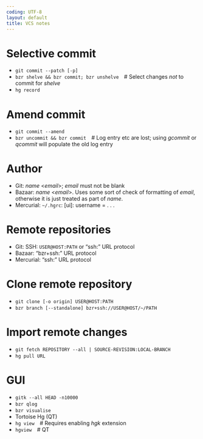 ```yaml
---
coding: UTF-8
layout: default
title: VCS notes
---
```


# Selective commit #
* `git commit --patch [-p]`
* `bzr shelve && bzr commit; bzr unshelve` # Select changes _not_ to commit
    for _shelve_
* `hg record`

# Amend commit #
* `git commit --amend`
* `bzr uncommit && bzr commit` # Log entry etc are lost; using _gcommit_ or
    _qcommit_ will populate the old log entry

# Author #
* Git: _name_ &lt;_email_&gt;; _email_ must not be blank
* Bazaar: _name_ &lt;_email_&gt;. Uses some sort of check of formatting of
    _email_, otherwise it is just treated as part of _name_.
* Mercurial: `~/.hgrc`: [ui]: username = . . .

# Remote repositories #
* Git: SSH: `USER@HOST:PATH` or “ssh:” URL protocol
* Bazaar: “bzr+ssh:” URL protocol
* Mercurial: “ssh:” URL protocol

# Clone remote repository #
* `git clone [-o origin] USER@HOST:PATH`
* `bzr branch [--standalone] bzr+ssh://USER@HOST/~/PATH`

# Import remote changes #
* `git fetch REPOSITORY --all | SOURCE-REVISION:LOCAL-BRANCH`
* `hg pull URL`

# GUI #
* `gitk --all HEAD -n10000`
* `bzr qlog`
* `bzr visualise`
* Tortoise Hg (QT)
* `hg view` # Requires enabling _hgk_ extension
* `hgview` # QT
